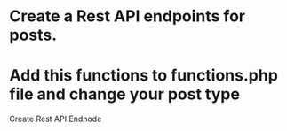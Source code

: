 # Create a Rest API endpoints for posts.

# Add this functions to functions.php file and change your post type

Create Rest API Endnode
